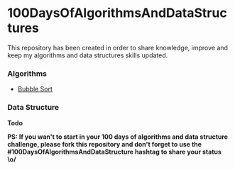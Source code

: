# 100DaysOfAlgorithmsAndDataStructures
This repository has been created in order to share knowledge, improve and keep my algorithms and data structures skills updated.

### Algorithms

- [Bubble Sort](https://github.com/clovisdasilvaneto/100DaysOfAlgorithmsAndDataStructures/tree/master/algorithms/bubble-sort)

### Data Structure

__Todo__

**__PS: If you wan't to start in your 100 days of algorithms and data structure challenge, please fork this repository and don't forget to use the #100DaysOfAlgorithmsAndDataStructure hashtag to share your status 
\o/__**
